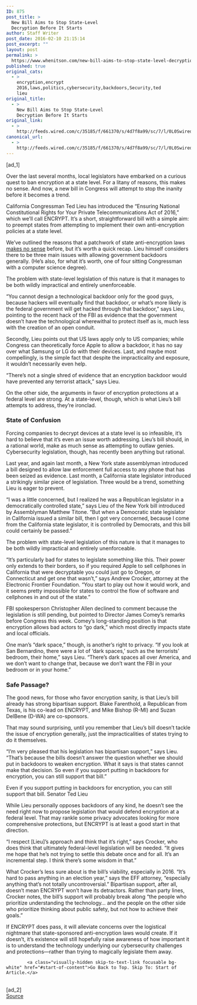 ```yaml
---
ID: 875
post_title: >
  New Bill Aims to Stop State-Level
  Decryption Before It Starts
author: Staff Writer
post_date: 2016-02-10 21:15:14
post_excerpt: ""
layout: post
permalink: >
  https://www.whenitson.com/new-bill-aims-to-stop-state-level-decryption-before-it-starts/
published: true
original_cats:
  - >
    encryption,encrypt
    2016,laws,politics,cybersecurity,backdoors,Security,ted
    lieu
original_title:
  - >
    New Bill Aims to Stop State-Level
    Decryption Before It Starts
original_link:
  - >
    http://feeds.wired.com/c/35185/f/661370/s/4d7f8a99/sc/7/l/0L0Swired0N0C20A160C0A20Cencrypt0Eact0E20A160C/story01.htm
canonical_url:
  - >
    http://feeds.wired.com/c/35185/f/661370/s/4d7f8a99/sc/7/l/0L0Swired0N0C20A160C0A20Cencrypt0Eact0E20A160C/story01.htm
---
```

 [ad_1]
<br><div id=""><p>Over the last several months, local legislators have embarked on a curious quest to ban encryption at a state level. For a litany of reasons, this makes no sense. And now, a new bill in Congress will attempt to stop the inanity before it becomes a trend.</p>
<p>California Congressman Ted Lieu has introduced the “Ensuring National Constitutional Rights for Your Private Telecommunications Act of 2016,” which we’ll call ENCRYPT. It’s a short, straightforward bill with a simple aim: to preempt states from attempting to implement their own anti-encryption policies at a state level.</p>
<p>We’ve outlined the reasons that a patchwork of state anti-encryption laws <a href="http://www.wired.com/2016/01/proposed-state-bans-on-phone-encryption-make-zero-sense/" target="_blank">makes no sense</a> before, but it’s worth a quick recap. Lieu himself considers there to be three main issues with allowing government backdoors generally. (He’s also, for what it’s worth, one of four sitting Congressman with a computer science degree).</p>
<p data-js="fader" class="pullquote carve fader">
	The problem with state-level legislation of this nature is that it manages to be both wildly impractical and entirely unenforceable.	<span class="attribution"/>
</p>

<p>“You cannot design a technological backdoor only for the good guys, because hackers will eventually find that backdoor, or what’s more likely is the federal government will get hacked through that backdoor,” says Lieu, pointing to the recent hack of the FBI as evidence that the government doesn’t have the technological wherewithal to protect itself as is, much less with the creation of an open conduit. </p>
<p>Secondly, Lieu points out that US laws apply only to US companies; while Congress can theoretically force Apple to allow a backdoor, it has no say over what Samsung or LG do with their devices. Last, and maybe most compellingly, is the simple fact that despite the impracticality and exposure, it wouldn’t necessarily even help.</p>
<p>“There’s not a single shred of evidence that an encryption backdoor would have prevented any terrorist attack,” says Lieu. </p>
<p>On the other side, the arguments in favor of encryption protections at a federal level are strong. At a state-level, though, which is what Lieu’s bill attempts to address, they’re ironclad.</p>
<h3>State of Confusion</h3>
<p>Forcing companies to decrypt devices at a state level is so infeasible, it’s hard to believe that it’s even an issue worth addressing. Lieu’s bill should, in a rational world, make as much sense as attempting to outlaw genies. Cybersecurity legislation, though, has recently been anything but rational.</p>
<p>Last year, and again last month, a New York state assemblyman introduced a bill designed to allow law enforcement full access to any phone that has been seized as evidence. Last month, a California state legislator introduced a strikingly similar piece of legislation. Three would be a trend, something Lieu is eager to prevent.</p>
<p>“I was a little concerned, but I realized he was a Republican legislator in a democratically controlled state,” says Lieu of the New York bill introduced by Assemblyman Matthew Titone. “But when a Democratic state legislator in California issued a similar bill, then I got very concerned, because I come from the California state legislator, it is controlled by Democrats, and this bill could certainly be passed.”</p>
<p>The problem with state-level legislation of this nature is that it manages to be both wildly impractical and entirely unenforceable. </p>
<p>“It’s particularly bad for states to legislate something like this. Their power only extends to their borders, so if you required Apple to sell cellphones in California that were decryptable you could just go to Oregon, or Connecticut and get one that wasn’t,” says Andrew Crocker, attorney at the Electronic Frontier Foundation. “You start to play out how it would work, and it seems pretty impossible for states to control the flow of software and cellphones in and out of the state.”</p>
<p>FBI spokesperson Christopher Allen declined to comment because the legislation is still pending, but pointed to Director James Comey’s remarks before Congress this week. Comey’s long-standing position is that encryption allows bad actors to “go dark,” which most directly impacts state and local officials. </p>
<p>One man’s “dark space,” though, is another’s right to privacy. “If you look at San Bernardino, there were a lot of ‘dark spaces,’ such as the terrorists’ bedroom, their home,” says Lieu. “There’s dark spaces all over America, and we don’t want to change that, because we don’t want the FBI in your bedroom or in your home.”</p>
<h3>Safe Passage?</h3>
<p>The good news, for those who favor encryption sanity, is that Lieu’s bill already has strong bipartisan support. Blake Farenthold, a Republican from Texas, is his co-lead on ENCRYPT, and Mike Bishop (R-MI) and Suzan DelBene (D-WA) are co-sponsors. </p>
<p>That may sound surprising, until you remember that Lieu’s bill doesn’t tackle the issue of encryption generally, just the impracticalities of states trying to do it themselves.</p>
<p>“I’m very pleased that his legislation has bipartisan support,” says Lieu. “That’s because the bills doesn’t answer the question whether we should put in backdoors to weaken encryption. What it says is that states cannot make that decision. So even if you support putting in backdoors for encryption, you can still support that bill.”</p>
<p data-js="fader" class="pullquote carve fader">
	Even if you support putting in backdoors for encryption, you can still support that bill.	<span class="attribution">Senator Ted Lieu</span>
</p>

<p>While Lieu personally opposes backdoors of any kind, he doesn’t see the need right now to propose legislation that would defend encryption at a federal level. That may rankle some privacy advocates looking for more comprehensive protections, but ENCRYPT is at least a good start in that direction.</p>
<p>“I respect [Lieu]’s approach and think that it’s right,” says Crocker, who does think that ultimately federal-level legislation will be needed. “It gives me hope that he’s not trying to settle this debate once and for all. It’s an incremental step. I think there’s some wisdom in that.”</p>
<p>What Crocker’s less sure about is the bill’s viability, especially in 2016. “It’s hard to pass anything in an election year,” says the EFF attorney, “especially anything that’s not totally uncontroversial.” Bipartisan support, after all, doesn’t mean ENCRYPT won’t have its detractors. Rather than party lines, Crocker notes, the bill’s support will probably break along “the people who prioritize understanding the technology… and the people on the other side who prioritize thinking about public safety, but not how to achieve their goals.” </p>
<p>If ENCRYPT does pass, it will alleviate concerns over the logistical nightmare that state-sponsored anti-encryption laws would create. If it doesn’t, it’s existence will still hopefully raise awareness of how important it is to understand the technology underlying our cybersecurity challenges and protections—rather than trying to magically legislate them away.</p>

			<a class="visually-hidden skip-to-text-link focusable bg-white" href="#start-of-content">Go Back to Top. Skip To: Start of Article.</a>

			
</div>
<br>[ad_2]
<br><a href="http://feeds.wired.com/c/35185/f/661370/s/4d7f8a99/sc/7/l/0L0Swired0N0C20A160C0A20Cencrypt0Eact0E20A160C/story01.htm">Source </a>